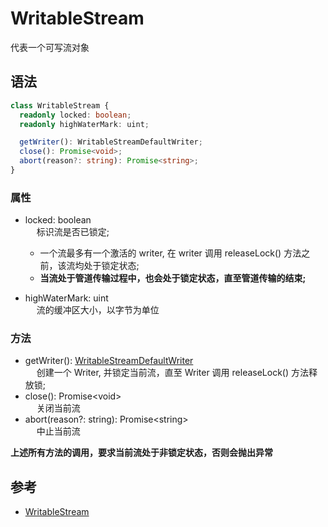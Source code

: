 # WritableStream
代表一个可写流对象

## 语法
```typescript
class WritableStream {
  readonly locked: boolean;
  readonly highWaterMark: uint;

  getWriter(): WritableStreamDefaultWriter;
  close(): Promise<void>;
  abort(reason?: string): Promise<string>;
}
```

### 属性
- locked: boolean<br>
&emsp; 标识流是否已锁定; <br>
  - 一个流最多有一个激活的 writer, 在 writer 调用 releaseLock() 方法之前，该流均处于锁定状态;
  - **当流处于管道传输过程中，也会处于锁定状态，直至管道传输的结束;**

- highWaterMark: uint<br>
&emsp; 流的缓冲区大小，以字节为单位

### 方法 
- getWriter(): [WritableStreamDefaultWriter](WritableStreamDefaultWriter.md) <br>
&emsp; 创建一个 Writer, 并锁定当前流，直至 Writer 调用 releaseLock() 方法释放锁; <br>
- close():  Promise&lt;void&gt; <br>
&emsp; 关闭当前流 <br>
- abort(reason?: string):  Promise&lt;string&gt; <br>
&emsp; 中止当前流 <br>

**上述所有方法的调用，要求当前流处于非锁定状态，否则会抛出异常**

## 参考
* [WritableStream](https://developer.mozilla.org/en-US/docs/Web/API/WritableStream)
